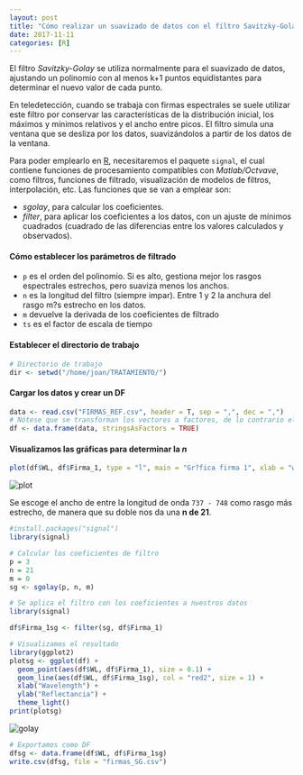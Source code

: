 ```yaml
---
layout: post
title: "Cómo realizar un suavizado de datos con el filtro Savitzky-Golay y R"
date: 2017-11-11
categories: [R]
---
```

El filtro *Savitzky-Golay* se utiliza normalmente para el suavizado de datos, ajustando un polinomio con al menos k+1 puntos equidistantes para determinar el nuevo valor de cada punto.

En teledetección, cuando se trabaja con firmas espectrales se suele utilizar este filtro por conservar las características de la distribución inicial, los máximos y mínimos relativos y el ancho entre picos. El filtro simula una ventana que se desliza por los datos, suavizándolos a partir de los datos de la ventana.

Para poder emplearlo en [R](https://cran.r-project.org/), necesitaremos el paquete `signal`, el cual contiene funciones de procesamiento compatibles con *Matlab/Octvave*, como filtros, funciones de filtrado, visualización de modelos de filtros, interpolación, etc. Las funciones que se van a emplear son:

- *sgolay*, para calcular los coeficientes.
- *filter*, para aplicar los coeficientes a los datos, con un ajuste de mínimos cuadrados (cuadrado de las diferencias entre los valores calculados y observados).


#### Cómo establecer los parámetros de filtrado
* `p`  es el orden del polinomio. Si es alto, gestiona mejor los rasgos espectrales estrechos, pero suaviza menos los anchos.
* `n` es la longitud del filtro (siempre impar). Entre 1 y 2 la anchura del rasgo m?s estrecho en los datos.
* `m` devuelve la derivada de los coeficientes de filtrado
* `ts` es el factor de escala de tiempo

#### Establecer el directorio de trabajo

```R
# Directorio de trabajo
dir <- setwd("/home/joan/TRATAMIENTO/")
```

#### Cargar los datos y crear un DF

```R
data <- read.csv("FIRMAS_REF.csv", header = T, sep = ",", dec = ",")
# Nótese que se transforman los vectores a factores, de lo contrario el filtro no funcionará
df <- data.frame(data, stringsAsFactors = TRUE)
```

#### Visualizamos las gráficas para determinar la *n*

```R
plot(df$WL, df$Firma_1, type = "l", main = "Gr?fica firma 1", xlab = "wavelength", ylab = "Reflectividad")
```
![plot](https://joancano.github.io/static/projects/imgPosts/sGolay/firma1.png)

Se escoge el ancho de entre la longitud de onda `737 - 748` como rasgo más estrecho, de manera que su doble nos da una **n de 21**.

```R
#install.packages("signal")
library(signal)

# Calcular los coeficientes de filtro
p = 3
n = 21
m = 0
sg <- sgolay(p, n, m)
```

```R
# Se aplica el filtro con los coeficientes a nuestros datos
library(signal)

df$Firma_1sg <- filter(sg, df$Firma_1)
```

```R
# Visualizamos el resultado
library(ggplot2)
plotsg <- ggplot(df) +
  geom_point(aes(df$WL, df$Firma_1), size = 0.1) +
  geom_line(aes(df$WL, df$Firma_1sg), col = "red2", size = 1) +
  xlab("Wavelength") +
  ylab("Reflectancia") +
  theme_light()
print(plotsg)
```
![golay](https://joancano.github.io/static/projects/imgPosts/sGolay/golay.png)


```R
# Exportamos como DF
dfsg <- data.frame(df$WL, df$Firma_1sg)
write.csv(dfsg, file = "firmas_SG.csv")
```
